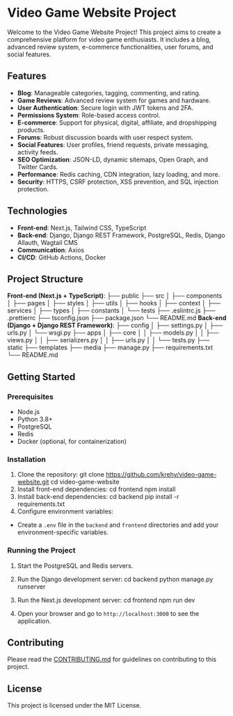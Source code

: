 # Video Game Website Project

Welcome to the Video Game Website Project! This project aims to create a comprehensive platform for video game enthusiasts. It includes a blog, advanced review system, e-commerce functionalities, user forums, and social features.

## Features

- **Blog**: Manageable categories, tagging, commenting, and rating.
- **Game Reviews**: Advanced review system for games and hardware.
- **User Authentication**: Secure login with JWT tokens and 2FA.
- **Permissions System**: Role-based access control.
- **E-commerce**: Support for physical, digital, affiliate, and dropshipping products.
- **Forums**: Robust discussion boards with user respect system.
- **Social Features**: User profiles, friend requests, private messaging, activity feeds.
- **SEO Optimization**: JSON-LD, dynamic sitemaps, Open Graph, and Twitter Cards.
- **Performance**: Redis caching, CDN integration, lazy loading, and more.
- **Security**: HTTPS, CSRF protection, XSS prevention, and SQL injection protection.

## Technologies

- **Front-end**: Next.js, Tailwind CSS, TypeScript
- **Back-end**: Django, Django REST Framework, PostgreSQL, Redis, Django Allauth, Wagtail CMS
- **Communication**: Axios
- **CI/CD**: GitHub Actions, Docker

## Project Structure

**Front-end (Next.js + TypeScript)**:
├── public
├── src
│ ├── components
│ ├── pages
│ ├── styles
│ ├── utils
│ ├── hooks
│ ├── context
│ ├── services
│ ├── types
│ ├── constants
│ └── tests
├── .eslintrc.js
├── .prettierrc
├── tsconfig.json
├── package.json
└── README.md
**Back-end (Django + Django REST Framework)**:
├── config
│ ├── settings.py
│ ├── urls.py
│ └── wsgi.py
├── apps
│ ├── core
│ │ ├── models.py
│ │ ├── views.py
│ │ ├── serializers.py
│ │ ├── urls.py
│ │ └── tests.py
├── static
├── templates
├── media
├── manage.py
├── requirements.txt
└── README.md
## Getting Started

### Prerequisites

- Node.js
- Python 3.8+
- PostgreSQL
- Redis
- Docker (optional, for containerization)

### Installation

1. Clone the repository:
git clone https://github.com/krehy/video-game-website.git
cd video-game-website
2. Install front-end dependencies:
cd frontend
npm install
3. Install back-end dependencies:
cd backend
pip install -r requirements.txt
4. Configure environment variables:
- Create a `.env` file in the `backend` and `frontend` directories and add your environment-specific variables.

### Running the Project

1. Start the PostgreSQL and Redis servers.

2. Run the Django development server:
cd backend
python manage.py runserver


3. Run the Next.js development server:
cd frontend
npm run dev
4. Open your browser and go to `http://localhost:3000` to see the application.

## Contributing

Please read the [CONTRIBUTING.md](./CONTRIBUTING.md) for guidelines on contributing to this project.

## License

This project is licensed under the MIT License.
